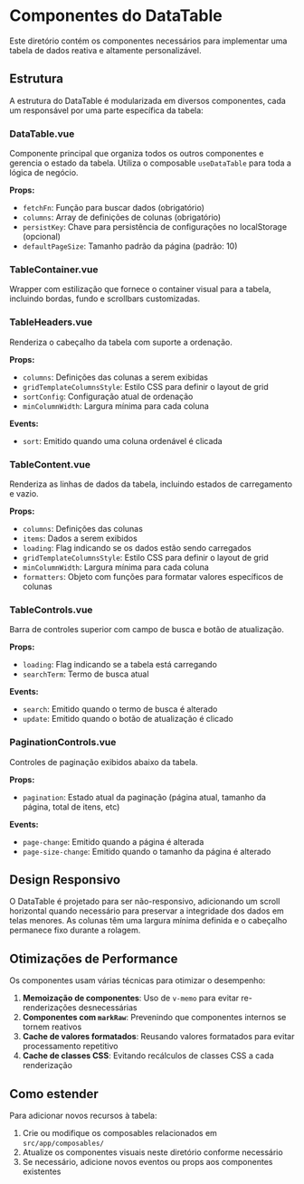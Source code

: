 # Componentes do DataTable

Este diretório contém os componentes necessários para implementar uma tabela de dados reativa e altamente personalizável.

## Estrutura

A estrutura do DataTable é modularizada em diversos componentes, cada um responsável por uma parte específica da tabela:

### DataTable.vue

Componente principal que organiza todos os outros componentes e gerencia o estado da tabela. Utiliza o composable `useDataTable` para toda a lógica de negócio.

**Props:**
- `fetchFn`: Função para buscar dados (obrigatório)
- `columns`: Array de definições de colunas (obrigatório)
- `persistKey`: Chave para persistência de configurações no localStorage (opcional)
- `defaultPageSize`: Tamanho padrão da página (padrão: 10)

### TableContainer.vue

Wrapper com estilização que fornece o container visual para a tabela, incluindo bordas, fundo e scrollbars customizadas.

### TableHeaders.vue

Renderiza o cabeçalho da tabela com suporte a ordenação.

**Props:**
- `columns`: Definições das colunas a serem exibidas
- `gridTemplateColumnsStyle`: Estilo CSS para definir o layout de grid
- `sortConfig`: Configuração atual de ordenação
- `minColumnWidth`: Largura mínima para cada coluna

**Events:**
- `sort`: Emitido quando uma coluna ordenável é clicada

### TableContent.vue

Renderiza as linhas de dados da tabela, incluindo estados de carregamento e vazio.

**Props:**
- `columns`: Definições das colunas
- `items`: Dados a serem exibidos
- `loading`: Flag indicando se os dados estão sendo carregados
- `gridTemplateColumnsStyle`: Estilo CSS para definir o layout de grid
- `minColumnWidth`: Largura mínima para cada coluna
- `formatters`: Objeto com funções para formatar valores específicos de colunas

### TableControls.vue

Barra de controles superior com campo de busca e botão de atualização.

**Props:**
- `loading`: Flag indicando se a tabela está carregando
- `searchTerm`: Termo de busca atual

**Events:**
- `search`: Emitido quando o termo de busca é alterado
- `update`: Emitido quando o botão de atualização é clicado

### PaginationControls.vue

Controles de paginação exibidos abaixo da tabela.

**Props:**
- `pagination`: Estado atual da paginação (página atual, tamanho da página, total de itens, etc)

**Events:**
- `page-change`: Emitido quando a página é alterada
- `page-size-change`: Emitido quando o tamanho da página é alterado

## Design Responsivo

O DataTable é projetado para ser não-responsivo, adicionando um scroll horizontal quando necessário para preservar a integridade dos dados em telas menores. As colunas têm uma largura mínima definida e o cabeçalho permanece fixo durante a rolagem.

## Otimizações de Performance

Os componentes usam várias técnicas para otimizar o desempenho:

1. **Memoização de componentes**: Uso de `v-memo` para evitar re-renderizações desnecessárias
2. **Componentes com `markRaw`**: Prevenindo que componentes internos se tornem reativos
3. **Cache de valores formatados**: Reusando valores formatados para evitar processamento repetitivo
4. **Cache de classes CSS**: Evitando recálculos de classes CSS a cada renderização

## Como estender

Para adicionar novos recursos à tabela:

1. Crie ou modifique os composables relacionados em `src/app/composables/`
2. Atualize os componentes visuais neste diretório conforme necessário
3. Se necessário, adicione novos eventos ou props aos componentes existentes 